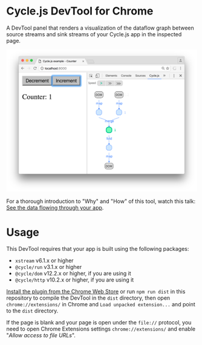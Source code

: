 # Cycle.js DevTool for Chrome

A DevTool panel that renders a visualization of the dataflow graph between source streams and sink streams of your Cycle.js app in the inspected page.

![Demonstration](./example.png)

For a thorough introduction to "Why" and "How" of this tool, watch this talk: [See the data flowing through your app](https://www.youtube.com/watch?v=R-GzJgEccEQ).

# Usage

This DevTool requires that your app is built using the following packages:

- `xstream` v6.1.x or higher
- `@cycle/run` v3.1.x or higher
- `@cycle/dom` v12.2.x or higher, if you are using it
- `@cycle/http` v10.2.x or higher, if you are using it

[Install the plugin from the Chrome Web Store](https://chrome.google.com/webstore/detail/cyclejs/dfgplfmhhmdekalbpejekgfegkonjpfp) or run `npm run dist` in this repository to compile the DevTool in the `dist` directory, then open `chrome://extensions/` in Chrome and `Load unpacked extension...` and point to the `dist` directory.

If the page is blank and your page is open under the `file://` protocol, you need to open Chrome Extensions settings `chrome://extensions/` and enable "*Allow access to file URLs*".
